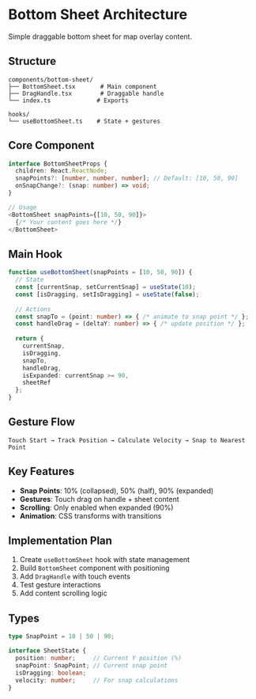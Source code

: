 # Bottom Sheet Architecture

Simple draggable bottom sheet for map overlay content.

## Structure

```
components/bottom-sheet/
├── BottomSheet.tsx       # Main component
├── DragHandle.tsx        # Draggable handle
└── index.ts             # Exports

hooks/
└── useBottomSheet.ts    # State + gestures
```

## Core Component

```typescript
interface BottomSheetProps {
  children: React.ReactNode;
  snapPoints?: [number, number, number]; // Default: [10, 50, 90]
  onSnapChange?: (snap: number) => void;
}

// Usage
<BottomSheet snapPoints={[10, 50, 90]}>
  {/* Your content goes here */}
</BottomSheet>
```

## Main Hook

```typescript
function useBottomSheet(snapPoints = [10, 50, 90]) {
  // State
  const [currentSnap, setCurrentSnap] = useState(10);
  const [isDragging, setIsDragging] = useState(false);
  
  // Actions
  const snapTo = (point: number) => { /* animate to snap point */ };
  const handleDrag = (deltaY: number) => { /* update position */ };
  
  return {
    currentSnap,
    isDragging,
    snapTo,
    handleDrag,
    isExpanded: currentSnap >= 90,
    sheetRef
  };
}
```

## Gesture Flow

```
Touch Start → Track Position → Calculate Velocity → Snap to Nearest Point
```

## Key Features

- **Snap Points**: 10% (collapsed), 50% (half), 90% (expanded)
- **Gestures**: Touch drag on handle + sheet content
- **Scrolling**: Only enabled when expanded (90%)
- **Animation**: CSS transforms with transitions

## Implementation Plan

1. Create `useBottomSheet` hook with state management
2. Build `BottomSheet` component with positioning
3. Add `DragHandle` with touch events
4. Test gesture interactions
5. Add content scrolling logic

## Types

```typescript
type SnapPoint = 10 | 50 | 90;

interface SheetState {
  position: number;     // Current Y position (%)
  snapPoint: SnapPoint; // Current snap point
  isDragging: boolean;
  velocity: number;     // For snap calculations
}
```